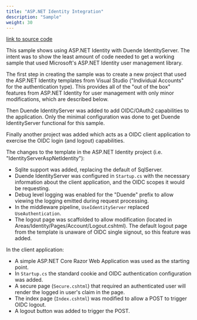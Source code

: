 ```yaml
---
title: "ASP.NET Identity Integration"
description: "Sample"
weight: 30
---
```


[link to source code](https://github.com/DuendeSoftware/Samples/tree/main/IdentityServer/v7/AspNetIdentity)

This sample shows using ASP.NET Identity with Duende IdentityServer. 
The intent was to show the least amount of code needed to get a working sample that used Microsoft's ASP.NET Identity user management library.

The first step in creating the sample was to create a new project that used the ASP.NET Identity templates from Visual Studio ("Individual Accounts" for the authentication type). This provides all of the "out of the box" features from ASP.NET Identity for user management with only minor modifications, which are described below.

Then Duende IdentityServer was added to add OIDC/OAuth2 capabilities to the application. Only the minimal configuration was done to get Duende IdentityServer functional for this sample.

Finally another project was added which acts as a OIDC client application to exercise the OIDC login (and logout) capabilities.

The changes to the template in the ASP.NET Identity project (i.e. "IdentityServerAspNetIdentity"):

* Sqlite support was added, replacing the default of SqlServer.
* Duende IdentityServer was configured in `Startup.cs` with the necessary information about the client application, and the OIDC scopes it would be requesting.
* Debug level logging was enabled for the "Duende" prefix to allow viewing the logging emitted during request processing.
* In the middleware pipeline, `UseIdentityServer` replaced `UseAuthentication`. 
* The logout page was scaffolded to allow modification (located in Areas/Identity/Pages/Account/Logout.cshtml). The default logout page from the template is unaware of OIDC single signout, so this feature was added.

In the client application:

* A simple ASP.NET Core Razor Web Application was used as the starting point.
* In `Startup.cs` the standard cookie and OIDC authentication configuration was added.
* A secure page (`Secure.cshtml`) that required an authenticated user will render the logged in user's claim in the page.
* The index page (`Index.cshtml`) was modified to allow a POST to trigger OIDC logout. 
* A logout button was added to trigger the POST.